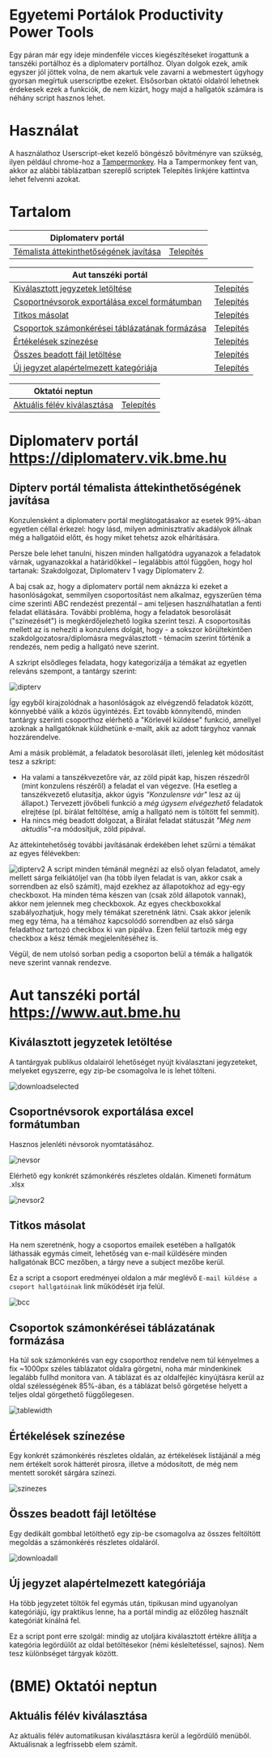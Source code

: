# Egyetemi Portálok Productivity Power Tools
Egy páran már egy ideje mindenféle vicces kiegészítéseket írogattunk a tanszéki portálhoz és a diplomaterv portálhoz. Olyan dolgok ezek, amik egyszer jól jöttek volna, de nem akartuk vele zavarni a webmestert úgyhogy gyorsan megírtuk userscriptbe ezeket. Elsősorban oktatói oldalról lehetnek érdekesek ezek a funkciók, de nem kizárt, hogy majd a hallgatók számára is néhány script hasznos lehet.

# Használat
A használathoz Userscript-eket kezelő böngésző bővítményre van szükség, ilyen például chrome-hoz a [Tampermonkey](https://chrome.google.com/webstore/detail/tampermonkey/dhdgffkkebhmkfjojejmpbldmpobfkfo?hl=hu). 
Ha a Tampermonkey fent van, akkor az alábbi táblázatban szereplő scriptek Telepítés linkjére kattintva lehet felvenni azokat.

# Tartalom

Diplomaterv portál | |
--------------------|---
[Témalista áttekinthetőségének javítása](https://github.com/conwid/EP3T#dipterv-portál-témalista-áttekinthetőségének-javítása)|[Telepítés](https://raw.githubusercontent.com/conwid/EP3T/master/diptervportal/temalista-attekintes.user.js) |

Aut tanszéki portál | |
|---------------------|---
[Kiválasztott jegyzetek letöltése](https://github.com/conwid/EP3T#kiválasztott-jegyzetek-letöltése)  | [Telepítés](https://raw.githubusercontent.com/conwid/EP3T/master/tanszekiportal/downloadSelected.user.js)
[Csoportnévsorok exportálása excel formátumban](https://github.com/conwid/EP3T#csoportnévsorok-exportálása-excel-formátumban) | [Telepítés](https://raw.githubusercontent.com/conwid/EP3T/master/tanszekiportal/nevsor.user.js)
[Titkos másolat](https://github.com/conwid/EP3T#titkos-másolat) | [Telepítés](https://raw.githubusercontent.com/conwid/EP3T/master/tanszekiportal/bcc.user.js)
[Csoportok számonkérései táblázatának formázása](https://github.com/conwid/EP3T#csoportok-számonkérései-táblázatának-formázása) | [Telepítés](https://raw.githubusercontent.com/conwid/EP3T/master/tanszekiportal/csoport_tablazat_style.user.js)
[Értékelések színezése](https://github.com/conwid/EP3T#Értékelések-színezése) | [Telepítés](https://raw.githubusercontent.com/conwid/EP3T/master/tanszekiportal/ertekeles_szinezes.user.js)
[Összes beadott fájl letöltése](https://github.com/conwid/EP3T#Összes-beadott-fájl-letöltése) | [Telepítés](https://raw.githubusercontent.com/conwid/EP3T/master/tanszekiportal/downloadAll.user.js)
[Új jegyzet alapértelmezett kategóriája](https://github.com/conwid/EP3T#Új-jegyzet-alapértelmezett-kategóriája) | [Telepítés](https://raw.githubusercontent.com/conwid/EP3T/master/tanszekiportal/jegyzet_kategoria.user.js)

Oktatói neptun | |
---------------------|---
[Aktuális félév kiválasztása](https://github.com/conwid/EP3T/tree/feature/neptun-felev#aktuális-félév-kiválasztása) | [Telepítés](https://github.com/conwid/EP3T/raw/feature/neptun-felev/neptun/felevvalasztas.user.js)

# Diplomaterv portál https://diplomaterv.vik.bme.hu
## Dipterv portál témalista áttekinthetőségének javítása

Konzulensként a diplomaterv portál meglátogatásakor az esetek 99%-ában egyetlen céllal érkezel: hogy lásd, milyen adminisztratív akadályok állnak még a hallgatóid előtt, és hogy miket tehetsz azok elhárítására.

Persze bele lehet tanulni, hiszen minden hallgatódra ugyanazok a feladatok várnak, ugyanazokkal a határidőkkel – legalábbis attól függően, hogy hol tartanak: Szakdolgozat, Diplomaterv 1 vagy Diplomaterv 2.

A baj csak az, hogy a diplomaterv portál nem aknázza ki ezeket a hasonlóságokat, semmilyen csoportosítást nem alkalmaz, egyszerűen téma címe szerinti ABC rendezést prezentál – ami teljesen használhatatlan a fenti feladat ellátására. További probléma, hogy a feladatok besorolását ("színezését") is megkérdőjelezhető logika szerint teszi. A csoportosítás mellett az is nehezíti a konzulens dolgát, hogy - a sokszor körültekintően szakdolgozatosra/diplomásra megválasztott - témacím szerint történik a rendezés, nem pedig a hallgató neve szerint.

A szkript elsődleges feladata, hogy kategorizálja a témákat az egyetlen releváns szempont, a tantárgy szerint:

![dipterv](https://cloud.githubusercontent.com/assets/1123672/14603411/bcf0d888-056d-11e6-87e8-48b87cdef794.png)

Így egyből kirajzolódnak a hasonlóságok az elvégzendő feladatok között, könnyebbé válik a közös ügyintézés. Ezt tovább könnyítendő, minden tantárgy szerinti csoporthoz elérhető a "Körlevél küldése" funkció, amellyel azoknak a hallgatóknak küldhetünk e-mailt, akik az adott tárgyhoz vannak hozzárendelve. 

Ami a másik problémát, a feladatok besorolását illeti, jelenleg két módosítást tesz a szkript:

- Ha valami a tanszékvezetőre vár, az zöld pipát kap, hiszen részedről (mint konzulens részéről) a feladat el van végezve. (Ha esetleg a tanszékvezető elutasítja, akkor úgyis *"Konzulensre vár"* lesz az új állapot.) Tervezett jövőbeli funkció a *még úgysem elvégezhető* feladatok elrejtése (pl. bírálat feltöltése, amíg a hallgató nem is töltött fel semmit).
- Ha nincs még beadott dolgozat, a Bírálat feladat státuszát *"Még nem aktuális"*-ra módosítjuk, zöld pipával.

Az áttekintehetőség további javításának érdekében lehet szűrni a témákat az egyes félévekben:

![dipterv2](https://cloud.githubusercontent.com/assets/9843364/14621333/34f0e2de-05c2-11e6-9345-3876ba1f591c.png)
A script minden témánál megnézi az első olyan feladatot, amely mellett sárga felkiátóljel van (ha több ilyen feladat is van, akkor csak a sorrendben az első számít), majd ezekhez az állapotokhoz ad egy-egy checkboxot.
Ha minden téma készen van (csak zöld állapotok vannak), akkor nem jelennek meg checkboxok.
Az egyes checkboxokkal szabályozhatjuk, hogy mely témákat szeretnénk látni. Csak akkor jelenik meg egy téma, ha a témához kapcsolódó sorrendben az első sárga feladathoz tartozó checkbox ki van pipálva.
Ezen felül tartozik még egy checkbox a kész témák megjelenítéséhez is.

Végül, de nem utolsó sorban pedig a csoporton belül a témák a hallgatók neve szerint vannak rendezve.

# Aut tanszéki portál https://www.aut.bme.hu

## Kiválasztott jegyzetek letöltése
A tantárgyak publikus oldalairól lehetőséget nyújt kiválasztani jegyzeteket, melyeket egyszerre, egy zip-be csomagolva le is lehet tölteni. 

![downloadselected](https://cloud.githubusercontent.com/assets/4943046/14346767/ee22e058-fcb3-11e5-94d8-d2b7251483a2.PNG)

## Csoportnévsorok exportálása excel formátumban
Hasznos jelenléti névsorok nyomtatásához.

![nevsor](https://cloud.githubusercontent.com/assets/8333960/14266277/5aa17df0-fac7-11e5-8890-cbec4c0d9e45.PNG)

Elérhető egy konkrét számonkérés részletes oldalán. Kimeneti formátum .xlsx

![nevsor2](https://cloud.githubusercontent.com/assets/8333960/14266508/0fb52eac-fac9-11e5-9a0c-2fb938b9ec67.PNG)

## Titkos másolat
Ha nem szeretnénk, hogy a csoportos emailek esetében a hallgatók láthassák egymás címeit, lehetőség van e-mail küldésére minden hallgatónak BCC mezőben, a tárgy neve a subject mezőbe kerül.

Ez a script a csoport eredményei oldalon a már meglévő `E-mail küldése a csoport hallgatóinak` link működését írja felül.

![bcc](https://cloud.githubusercontent.com/assets/8333960/14266240/2496ea1a-fac7-11e5-8614-2df410316b14.PNG)

## Csoportok számonkérései táblázatának formázása
Ha túl sok számonkérés van egy csoporthoz rendelve nem túl kényelmes a fix ~1000px széles táblázatot oldalra görgetni, noha már mindenkinek legalább fullhd monitora van.
A táblázat és az oldalfejléc kinyújtásra kerül az oldal szélességének 85%-ában, és a táblázat belső görgetése helyett a teljes oldal görgethető függőlegesen.

![tablewidth](https://cloud.githubusercontent.com/assets/8333960/14470254/bd0a5ef4-00e8-11e6-8a49-276456d5dc7f.png)

## Értékelések színezése
Egy konkrét számonkérés részletes oldalán, az értékelések listájánál a még nem értékelt sorok hátterét pirosra, illetve a módosított, de még nem mentett sorokét sárgára színezi.

![szinezes](https://cloud.githubusercontent.com/assets/8333960/14266287/6d9d84bc-fac7-11e5-8447-c167e6fb6e3c.PNG)

## Összes beadott fájl letöltése
Egy dedikált gombbal letölthető egy zip-be csomagolva az összes feltöltött megoldás a számonkérés részletes oldaláról.

![downloadall](https://cloud.githubusercontent.com/assets/8333960/14266268/47e9cea6-fac7-11e5-93e2-3ed4b81fa3d5.PNG)

## Új jegyzet alapértelmezett kategóriája
Ha több jegyzetet töltök fel egymás után, tipikusan mind ugyanolyan kategóriájú, így praktikus lenne, ha a portál mindig az előzőleg használt kategóriát kínálná fel.

Ez a script pont erre szolgál: mindig az utoljára kiválasztott értékre állítja a kategória legördülőt az oldal betöltésekor (némi késleltetéssel, sajnos). Nem tesz különbséget tárgyak között.

# (BME) Oktatói neptun

## Aktuális félév kiválasztása
Az aktuális félév automatikusan kiválasztásra kerül a legördülő menüből. Aktuálisnak a legfrissebb elem számít.
